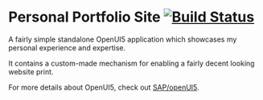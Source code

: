 # Personal Portfolio Site [![Build Status](https://travis-ci.org/serban-petrescu/serban-petrescu.github.io.svg?branch=source)](https://travis-ci.org/serban-petrescu/serban-petrescu.github.io)
A fairly simple standalone OpenUI5 application which showcases my personal experience and expertise.

It contains a custom-made mechanism for enabling a fairly decent looking website print.

For more details about OpenUI5, check out [SAP/openUI5](https://github.com/SAP/openui5).
